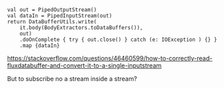     val out = PipedOutputStream()
    val dataIn = PipedInputStream(out)
    return DataBufferUtils.write(
        it.body(BodyExtractors.toDataBuffers()),
        out)
        .doOnComplete { try { out.close() } catch (e: IOException ) {} }
        .map {dataIn}

https://stackoverflow.com/questions/46460599/how-to-correctly-read-fluxdatabuffer-and-convert-it-to-a-single-inputstream

But to subscribe no a stream inside a stream?
